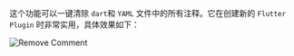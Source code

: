 这个功能可以一键清除 `dart`和 `YAML` 文件中的所有注释。它在创建新的 `Flutter Plugin` 时非常实用，具体效果如下：

![Remove Comment](https://cdn.jsdelivr.net/gh/YangLang116/iFlutter/doc/configs/remove_comment.gif)
